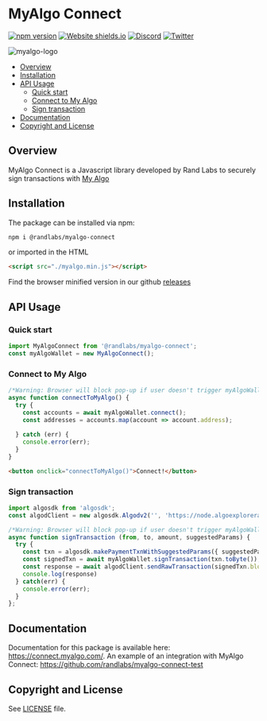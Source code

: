 # MyAlgo Connect

[![npm version](https://badge.fury.io/js/@randlabs%2Fmyalgo-connect.svg)](https://badge.fury.io/js/@randlabs%2Fmyalgo-connect)
[![Website shields.io](https://img.shields.io/website-up-down-green-red/http/shields.io.svg)](https://connect.myalgo.com/)
[![Discord](https://badgen.net/badge/icon/discord?icon=discord&label)](https://discord.com/channels/491256308461207573/817420411502329896)
[![Twitter](https://badgen.net/badge/icon/twitter?icon=twitter&label)](https://twitter.com/myalgo_)

![myalgo-logo](brand-kit/my-algo.png)

* [Overview](#Overview)
* [Installation](#Installation)
* [API Usage](#API-Usage)
  * [Quick start](#Quick-start)
  * [Connect to My Algo](#Connect-to-My-Algo)
  * [Sign transaction](#Sign-transaction)
* [Documentation](#Documentation)
* [Copyright and License](#Copyright-and-License)

## Overview

MyAlgo Connect is a Javascript library developed by Rand Labs to securely sign transactions with [My Algo](https://wallet.myalgo.com)

## Installation  

The package can be installed via npm:

```sh
npm i @randlabs/myalgo-connect
```

or imported in the HTML

```html
<script src="./myalgo.min.js"></script>
```

Find the browser minified version in our github [releases](https://github.com/randlabs/myalgo-connect/releases)

## API Usage  

### Quick start

```js
import MyAlgoConnect from '@randlabs/myalgo-connect';
const myAlgoWallet = new MyAlgoConnect();
```

### Connect to My Algo  

```js
/*Warning: Browser will block pop-up if user doesn't trigger myAlgoWallet.connect() with a button interation */
async function connectToMyAlgo() {
  try {
    const accounts = await myAlgoWallet.connect();
    const addresses = accounts.map(account => account.address);
    
  } catch (err) {
    console.error(err);
  }
}
```

```html
<button onclick="connectToMyAlgo()">Connect!</button>
```

### Sign transaction

```js
import algosdk from 'algosdk';
const algodClient = new algosdk.Algodv2('', 'https://node.algoexplorerapi.io/', 443);

/*Warning: Browser will block pop-up if user doesn't trigger myAlgoWallet.connect() with a button interation */
async function signTransaction (from, to, amount, suggestedParams) {
  try {
    const txn = algosdk.makePaymentTxnWithSuggestedParams({ suggestedParams, from, to, amount });
    const signedTxn = await myAlgoWallet.signTransaction(txn.toByte());  
    const response = await algodClient.sendRawTransaction(signedTxn.blob).do();
    console.log(response)
  } catch(err) {
    console.error(err); 
  }
};
```

## Documentation

Documentation for this package is available here: <https://connect.myalgo.com/>. An example of an integration with MyAlgo Connect: <https://github.com/randlabs/myalgo-connect-test>

## Copyright and License  

See [LICENSE](LICENSE.md) file.
